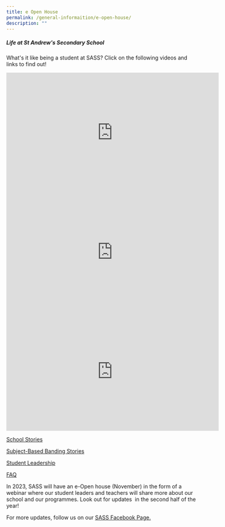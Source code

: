 ```yaml
---
title: e Open House
permalink: /general-informaition/e-open-house/
description: ""
---
```

##### Life at St Andrew's Secondary School

What's it like being a student at SASS? Click on the following videos and links to find out!
 
<iframe width="560" height="315" src="https://www.youtube.com/embed/OwU7gbzBgfc" title="YouTube video player" frameborder="0" allow="accelerometer; autoplay; clipboard-write; encrypted-media; gyroscope; picture-in-picture" allowfullscreen=""></iframe>

<iframe width="560" height="315" src="https://www.youtube.com/embed/thMtuAeAmko" title="YouTube video player" frameborder="0" allow="accelerometer; autoplay; clipboard-write; encrypted-media; gyroscope; picture-in-picture" allowfullscreen=""></iframe>

<iframe width="560" height="315" src="https://www.youtube.com/embed/EOTHZJ0v7SQ" title="YouTube video player" frameborder="0" allow="accelerometer; autoplay; clipboard-write; encrypted-media; gyroscope; picture-in-picture" allowfullscreen=""></iframe>

[School Stories](/files/2022%20Sch%20Stories%20Combined.pdf)

[Subject-Based Banding Stories ](/files/Subject-Based%20Banding%20Stories.pdf)

[Student Leadership](/files/St%20Andrew%20E-Brochure_R4.pdf)

[FAQ](/files/2022%20SASS%20Frequently%20Asked%20Questions%20FAQs.pdf)

In 2023, SASS will have an e-Open house (November) in the form of a webinar where our student leaders and teachers will share more about our school and our programmes. Look out for updates&nbsp; in the second half of the year!

For more updates, follow us on our 
[SASS Facebook Page.](https://www.facebook.com/standrewssec/)